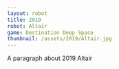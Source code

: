 ```yaml
---
layout: robot
title: 2019
robot: Altair
game: Destination Deep Space
thumbnail: /assets/2019/Altair.jpg
---
```


A paragraph about 2019 Altair